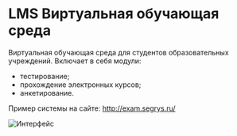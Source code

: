 LMS Виртуальная обучающая среда
=======

Виртуальная обучающая среда для студентов образовательных учреждений.
Включает в себя модули:
  - тестирование;
  - прохождение электронных курсов;
  - анкетирование.

Пример системы на сайте: http://exam.segrys.ru/

![Интерфейс](https://dl.dropboxusercontent.com/u/31601347/%D0%92%D0%9E%D0%A1.png "Интерфейс ВОС")
